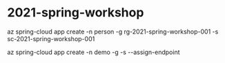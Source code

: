 # 2021-spring-workshop

az spring-cloud app create -n person -g rg-2021-spring-workshop-001 -s sc-2021-spring-workshop-001


az spring-cloud app create -n demo -g <resourceGroup> -s <Azure Spring Cloud instance> --assign-endpoint

